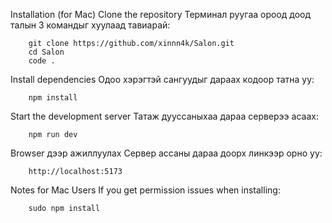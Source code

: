 Installation (for Mac)
Clone the repository
Терминал руугаа ороод доод талын 3 командыг хуулаад тавиарай:

        git clone https://github.com/xinnn4k/Salon.git
        cd Salon
        code .
        
Install dependencies
Одоо хэрэгтэй сангуудыг дараах кодоор татна уу:

        npm install
        
Start the development server
Татаж дууссаныхаа дараа серверээ асаах:

        npm run dev
        
Browser дээр ажиллуулах
Сервер ассаны дараа доорх линкээр орно уу:

        http://localhost:5173
        
Notes for Mac Users
If you get permission issues when installing:

        sudo npm install
